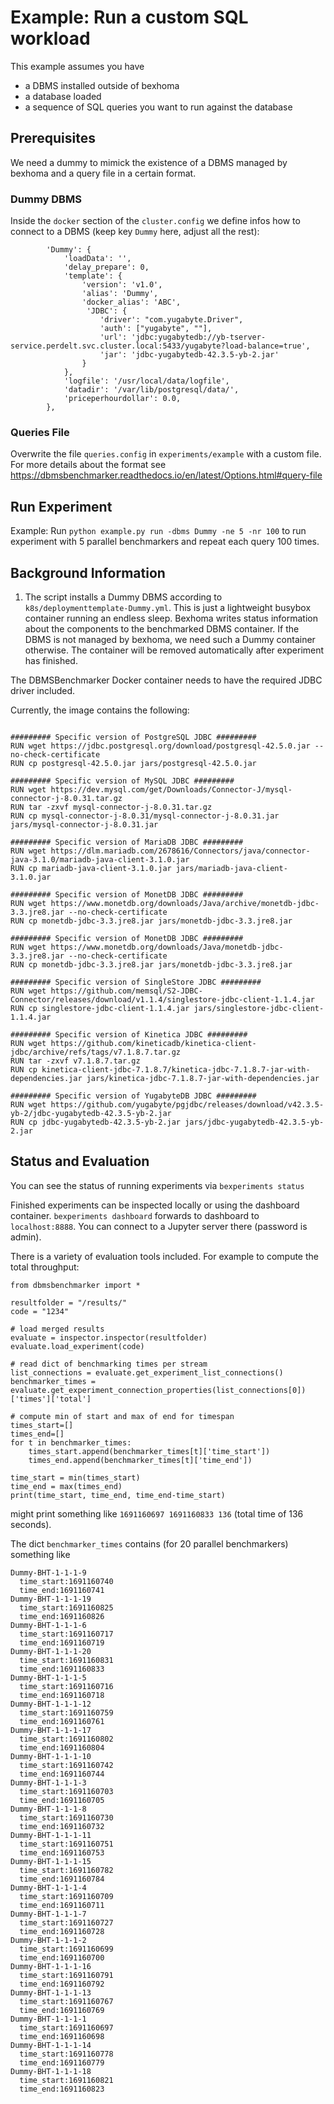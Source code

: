 # Example: Run a custom SQL workload

This example assumes you have
* a DBMS installed outside of bexhoma
* a database loaded
* a sequence of SQL queries you want to run against the database

## Prerequisites

We need a dummy to mimick the existence of a DBMS managed by bexhoma and a query file in a certain format.

### Dummy DBMS

Inside the `docker` section of the `cluster.config` we define infos how to connect to a DBMS (keep key `Dummy` here, adjust all the rest):
```
        'Dummy': {
            'loadData': '',
            'delay_prepare': 0,
            'template': {
                'version': 'v1.0',
                'alias': 'Dummy',
                'docker_alias': 'ABC',
                 'JDBC': {
                    'driver': "com.yugabyte.Driver",
                    'auth': ["yugabyte", ""],
                    'url': 'jdbc:yugabytedb://yb-tserver-service.perdelt.svc.cluster.local:5433/yugabyte?load-balance=true',
                    'jar': 'jdbc-yugabytedb-42.3.5-yb-2.jar'
                }
            },
            'logfile': '/usr/local/data/logfile',
            'datadir': '/var/lib/postgresql/data/',
            'priceperhourdollar': 0.0,
        },
```

### Queries File

Overwrite the file `queries.config` in `experiments/example` with a custom file.
For more details about the format see https://dbmsbenchmarker.readthedocs.io/en/latest/Options.html#query-file


## Run Experiment

Example: Run `python example.py run -dbms Dummy -ne 5 -nr 100` to run experiment with 5 parallel benchmarkers and repeat each query 100 times.

## Background Information

1. The script installs a Dummy DBMS according to `k8s/deploymenttemplate-Dummy.yml`. This is just a lightweight busybox container running an endless sleep. Bexhoma writes status information about the components to the benchmarked DBMS container. If the DBMS is not managed by bexhoma, we need such a Dummy container otherwise. The container will be removed automatically after experiment has finished.

The DBMSBenchmarker Docker container needs to have the required JDBC driver included.

Currently, the image contains the following:
```

######### Specific version of PostgreSQL JDBC #########
RUN wget https://jdbc.postgresql.org/download/postgresql-42.5.0.jar --no-check-certificate
RUN cp postgresql-42.5.0.jar jars/postgresql-42.5.0.jar

######### Specific version of MySQL JDBC #########
RUN wget https://dev.mysql.com/get/Downloads/Connector-J/mysql-connector-j-8.0.31.tar.gz
RUN tar -zxvf mysql-connector-j-8.0.31.tar.gz
RUN cp mysql-connector-j-8.0.31/mysql-connector-j-8.0.31.jar jars/mysql-connector-j-8.0.31.jar

######### Specific version of MariaDB JDBC #########
RUN wget https://dlm.mariadb.com/2678616/Connectors/java/connector-java-3.1.0/mariadb-java-client-3.1.0.jar
RUN cp mariadb-java-client-3.1.0.jar jars/mariadb-java-client-3.1.0.jar

######### Specific version of MonetDB JDBC #########
RUN wget https://www.monetdb.org/downloads/Java/archive/monetdb-jdbc-3.3.jre8.jar --no-check-certificate
RUN cp monetdb-jdbc-3.3.jre8.jar jars/monetdb-jdbc-3.3.jre8.jar

######### Specific version of MonetDB JDBC #########
RUN wget https://www.monetdb.org/downloads/Java/monetdb-jdbc-3.3.jre8.jar --no-check-certificate
RUN cp monetdb-jdbc-3.3.jre8.jar jars/monetdb-jdbc-3.3.jre8.jar

######### Specific version of SingleStore JDBC #########
RUN wget https://github.com/memsql/S2-JDBC-Connector/releases/download/v1.1.4/singlestore-jdbc-client-1.1.4.jar
RUN cp singlestore-jdbc-client-1.1.4.jar jars/singlestore-jdbc-client-1.1.4.jar

######### Specific version of Kinetica JDBC #########
RUN wget https://github.com/kineticadb/kinetica-client-jdbc/archive/refs/tags/v7.1.8.7.tar.gz
RUN tar -zxvf v7.1.8.7.tar.gz
RUN cp kinetica-client-jdbc-7.1.8.7/kinetica-jdbc-7.1.8.7-jar-with-dependencies.jar jars/kinetica-jdbc-7.1.8.7-jar-with-dependencies.jar

######### Specific version of YugabyteDB JDBC #########
RUN wget https://github.com/yugabyte/pgjdbc/releases/download/v42.3.5-yb-2/jdbc-yugabytedb-42.3.5-yb-2.jar
RUN cp jdbc-yugabytedb-42.3.5-yb-2.jar jars/jdbc-yugabytedb-42.3.5-yb-2.jar
```

## Status and Evaluation

You can see the status of running experiments via `bexperiments status`

Finished experiments can be inspected locally or using the dashboard container.
`bexperiments dashboard` forwards to dashboard to `localhost:8888`.
You can connect to a Jupyter server there (password is admin).

There is a variety of evaluation tools included.
For example to compute the total throughput:
```
from dbmsbenchmarker import *

resultfolder = "/results/"
code = "1234"

# load merged results
evaluate = inspector.inspector(resultfolder)
evaluate.load_experiment(code)

# read dict of benchmarking times per stream
list_connections = evaluate.get_experiment_list_connections()
benchmarker_times = evaluate.get_experiment_connection_properties(list_connections[0])['times']['total']

# compute min of start and max of end for timespan
times_start=[]
times_end=[]
for t in benchmarker_times:
    times_start.append(benchmarker_times[t]['time_start'])
    times_end.append(benchmarker_times[t]['time_end'])

time_start = min(times_start)
time_end = max(times_end)
print(time_start, time_end, time_end-time_start)
```
might print something like `1691160697 1691160833 136` (total time of 136 seconds).

The dict `benchmarker_times` contains (for 20 parallel benchmarkers) something like
```
Dummy-BHT-1-1-1-9
  time_start:1691160740
  time_end:1691160741
Dummy-BHT-1-1-1-19
  time_start:1691160825
  time_end:1691160826
Dummy-BHT-1-1-1-6
  time_start:1691160717
  time_end:1691160719
Dummy-BHT-1-1-1-20
  time_start:1691160831
  time_end:1691160833
Dummy-BHT-1-1-1-5
  time_start:1691160716
  time_end:1691160718
Dummy-BHT-1-1-1-12
  time_start:1691160759
  time_end:1691160761
Dummy-BHT-1-1-1-17
  time_start:1691160802
  time_end:1691160804
Dummy-BHT-1-1-1-10
  time_start:1691160742
  time_end:1691160744
Dummy-BHT-1-1-1-3
  time_start:1691160703
  time_end:1691160705
Dummy-BHT-1-1-1-8
  time_start:1691160730
  time_end:1691160732
Dummy-BHT-1-1-1-11
  time_start:1691160751
  time_end:1691160753
Dummy-BHT-1-1-1-15
  time_start:1691160782
  time_end:1691160784
Dummy-BHT-1-1-1-4
  time_start:1691160709
  time_end:1691160711
Dummy-BHT-1-1-1-7
  time_start:1691160727
  time_end:1691160728
Dummy-BHT-1-1-1-2
  time_start:1691160699
  time_end:1691160700
Dummy-BHT-1-1-1-16
  time_start:1691160791
  time_end:1691160792
Dummy-BHT-1-1-1-13
  time_start:1691160767
  time_end:1691160769
Dummy-BHT-1-1-1-1
  time_start:1691160697
  time_end:1691160698
Dummy-BHT-1-1-1-14
  time_start:1691160778
  time_end:1691160779
Dummy-BHT-1-1-1-18
  time_start:1691160821
  time_end:1691160823
```
